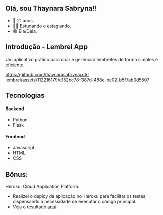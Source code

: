 ## Olá, sou Thaynara Sabryna!!
- 🎉 21 anos.
- 👩‍💻 Estudando e estagiando.
- 😄 Ela/Dela.

## Introdução - Lembrei App
Um aplicativo prático para criar e gerenciar lembretes de forma simples e eficiente.

https://github.com/thaynarasabryna/dti-lembrei/assets/112216179/e152bc78-387d-488e-bc02-b5f7ab0d5507

## Tecnologias
#### Backend
- Python
- Flask

#### Frontend
- Javascript
- HTML
- CSS

## Bônus:
Heroku: Cloud Application Platform.
- Realizei o deploy da aplicação no Heroku para facilitar os testes, dispensando a necessidade de executar o código principal.
- Veja o resultado [aqui](https://lembrei-dti-955725b69307.herokuapp.com/).

